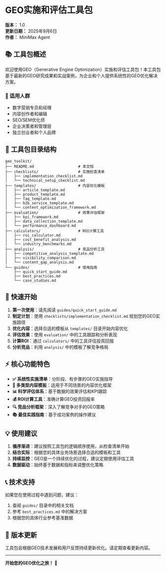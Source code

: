 # GEO实施和评估工具包

**版本：** 1.0  
**更新日期：** 2025年9月6日  
**作者：** MiniMax Agent

## 📚 工具包概述

欢迎使用GEO（Generative Engine Optimization）实施和评估工具包！本工具包基于最新的GEO研究成果和实战案例，为企业和个人提供系统性的GEO优化解决方案。

### 🎯 适用人群
- 数字营销专员和经理
- 内容创作者和编辑
- SEO/SEM优化师
- 企业决策者和管理层
- 独立创业者和个人品牌

## 📂 工具包目录结构

```
geo_toolkit/
├── README.md                    # 本文档
├── checklists/                  # 实施检查清单
│   ├── implementation_checklist.md
│   └── technical_setup_checklist.md
├── templates/                   # 内容优化模板
│   ├── article_template.md
│   ├── product_template.md
│   ├── faq_template.md
│   ├── b2b_service_template.md
│   └── content_optimization_framework.md
├── evaluation/                  # 效果评估框架
│   ├── kpi_framework.md
│   ├── data_collection_template.md
│   └── performance_dashboard.md
├── calculators/                 # ROI计算工具
│   ├── roi_calculator.md
│   ├── cost_benefit_analysis.md
│   └── industry_benchmarks.md
├── analysis/                    # 竞品分析工具
│   ├── competitive_analysis_template.md
│   ├── visibility_comparison.md
│   └── content_gap_analysis.md
└── guides/                      # 使用指南
    ├── quick_start_guide.md
    ├── best_practices.md
    └── case_studies.md
```

## 🚀 快速开始

1. **第一次使用**：请先阅读 `guides/quick_start_guide.md`
2. **制定计划**：使用 `checklists/implementation_checklist.md` 规划您的GEO实施路径
3. **优化内容**：选择合适的模板从 `templates/` 目录开始内容优化
4. **评估效果**：使用 `evaluation/` 中的工具跟踪和分析表现
5. **计算ROI**：通过 `calculators/` 中的工具评估投资回报
6. **分析竞品**：利用 `analysis/` 中的模板了解竞争格局

## ⚡ 核心功能特色

- **✅ 系统性实施清单**：分阶段、有步骤的GEO实施指导
- **📝 多类型内容模板**：适用于不同场景的内容优化框架
- **📊 科学评估体系**：基于数据的效果评估和KPI跟踪
- **💰 ROI计算工具**：准确计算GEO投资回报率
- **🔍 竞品分析框架**：深入了解竞争对手的GEO策略
- **📚 最佳实践指南**：基于成功案例的操作建议

## 💡 使用建议

1. **循序渐进**：建议按照工具包的逻辑顺序使用，从检查清单开始
2. **结合实际**：根据您的具体业务场景选择合适的模板和工具
3. **持续监控**：GEO是一个持续优化的过程，建议定期使用评估工具
4. **数据驱动**：始终基于数据和指标来调整优化策略

## 📞 技术支持

如果您在使用过程中遇到问题，建议：
1. 查阅 `guides/` 目录中的相关文档
2. 参考 `best_practices.md` 中的解决方案
3. 根据您的具体行业参考基准数据

## 🔄 版本更新

工具包会根据GEO技术发展和用户反馈持续更新优化。请定期查看更新内容。

---

**开始您的GEO优化之旅！** 🎉
